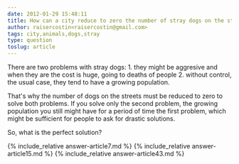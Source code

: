 ```yaml
---
date: 2012-01-29 15:48:11
title: How can a city reduce to zero the number of stray dogs on the streets?
author: raisercostin<raisercostin@gmail.com>
tags: city,animals,dogs,stray
type: question
toslug: article
---
```

<p>There are two problems with stray dogs:
 1. they might be aggresive and when they are the cost is huge, going to deaths of people
 2. without control, the usual case, they tend to have a growing population.</p>
<p>That's why the number of dogs on the streets must be reduced to zero to solve both problems.
If you solve only the second problem, the growing population you still might have for a period of time the first problem, which might be sufficient for people to ask for drastic solutions.</p>
<p>So, what is the perfect solution?</p>
{% include_relative answer-article7.md %}
{% include_relative answer-article15.md %}
{% include_relative answer-article43.md %}

